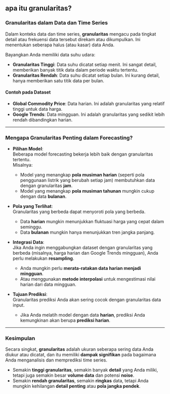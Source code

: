 ## 

## apa itu granularitas?

### Granularitas dalam Data dan Time Series

Dalam konteks data dan time series, **granularitas** mengacu pada tingkat detail atau frekuensi data tersebut direkam atau dikumpulkan. Ini menentukan seberapa halus (atau kasar) data Anda.

Bayangkan Anda memiliki data suhu udara:

- **Granularitas Tinggi**: Data suhu dicatat setiap menit. Ini sangat detail, memberikan banyak titik data dalam periode waktu tertentu.
- **Granularitas Rendah**: Data suhu dicatat setiap bulan. Ini kurang detail, hanya memberikan satu titik data per bulan.

#### Contoh pada Dataset

- **Global Commodity Price**: Data harian. Ini adalah granularitas yang relatif tinggi untuk data harga.
- **Google Trends**: Data mingguan. Ini adalah granularitas yang sedikit lebih rendah dibandingkan harian.

---

### Mengapa Granularitas Penting dalam Forecasting?

- **Pilihan Model**:  
  Beberapa model forecasting bekerja lebih baik dengan granularitas tertentu.  
  Misalnya:
  - Model yang menangkap **pola musiman harian** (seperti pola penggunaan listrik yang berubah setiap jam) membutuhkan data dengan granularitas **jam**.
  - Model yang menangkap **pola musiman tahunan** mungkin cukup dengan data **bulanan**.

- **Pola yang Terlihat**:  
  Granularitas yang berbeda dapat menyoroti pola yang berbeda.
  - Data **harian** mungkin menunjukkan fluktuasi harga yang cepat dalam seminggu.
  - Data **bulanan** mungkin hanya menunjukkan tren jangka panjang.

- **Integrasi Data**:  
  Jika Anda ingin menggabungkan dataset dengan granularitas yang berbeda (misalnya, harga harian dan Google Trends mingguan), Anda perlu melakukan **resampling**.
  - Anda mungkin perlu **merata-ratakan data harian menjadi mingguan**.
  - Atau menggunakan **metode interpolasi** untuk mengestimasi nilai harian dari data mingguan.

- **Tujuan Prediksi**:  
  Granularitas prediksi Anda akan sering cocok dengan granularitas data input.
  - Jika Anda melatih model dengan data **harian**, prediksi Anda kemungkinan akan berupa **prediksi harian**.

---

### Kesimpulan

Secara singkat, **granularitas** adalah ukuran seberapa sering data Anda diukur atau dicatat, dan itu memiliki **dampak signifikan** pada bagaimana Anda menganalisis dan memprediksi time series.

- Semakin **tinggi granularitas**, semakin banyak **detail** yang Anda miliki, tetapi juga semakin besar **volume data** dan potensi **noise**.
- Semakin **rendah granularitas**, semakin **ringkas** data, tetapi Anda mungkin kehilangan **detail penting** atau **pola jangka pendek**.


